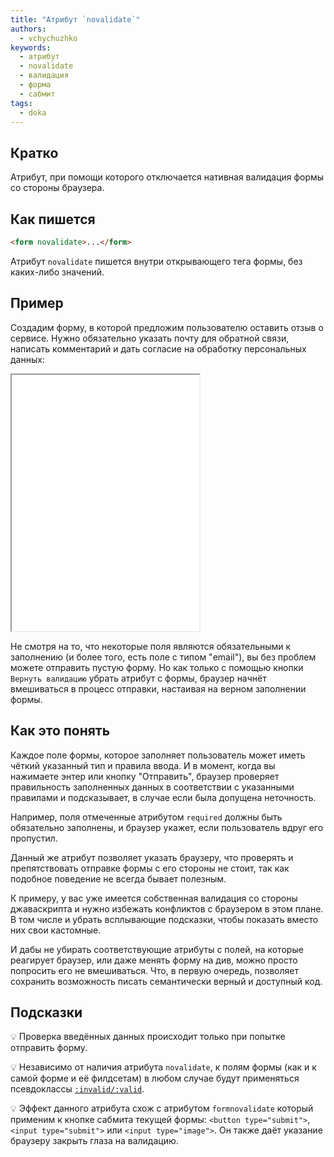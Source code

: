```yaml
---
title: "Атрибут `novalidate`"
authors:
  - vchychuzhko
keywords:
  - атрибут
  - novalidate
  - валидация
  - форма
  - сабмит
tags:
  - doka
---
```


## Кратко

Атрибут, при помощи которого отключается нативная валидация формы со стороны браузера.

## Как пишется

```html
<form novalidate>...</form>
```

Атрибут `novalidate` пишется внутри открывающего тега формы, без каких-либо значений.

## Пример

Создадим форму, в которой предложим пользователю оставить отзыв о сервисе. Нужно обязательно указать почту для обратной связи, написать комментарий и дать согласие на обработку персональных данных:

<iframe title="Форма с отключенной валидацией" src="demos/form-validation/" height="410"></iframe>

Не смотря на то, что некоторые поля являются обязательными к заполнению (и более того, есть поле с типом "email"), вы без проблем можете отправить пустую форму. Но как только с помощью кнопки `Вернуть валидацию` убрать атрибут с формы, браузер начнёт вмешиваться в процесс отправки, настаивая на верном заполнении формы.

## Как это понять

Каждое поле формы, которое заполняет пользователь может иметь чёткий указанный тип и правила ввода. И в момент, когда вы нажимаете энтер или кнопку "Отправить", браузер проверяет правильность заполненных данных в соответствии с указанными правилами и подсказывает, в случае если была допущена неточность.

Например, поля отмеченные атрибутом `required` должны быть обязательно заполнены, и браузер укажет, если пользователь вдруг его пропустил.

Данный же атрибут позволяет указать браузеру, что проверять и препятствовать отправке формы с его стороны не стоит, так как подобное поведение не всегда бывает полезным.

К примеру, у вас уже имеется собственная валидация со стороны джаваскрипта и нужно избежать конфликтов с браузером в этом плане. В том числе и убрать всплывающие подсказки, чтобы показать вместо них свои кастомные.

И дабы не убирать соответствующие атрибуты с полей, на которые реагирует браузер, или даже менять форму на див, можно просто попросить его не вмешиваться. Что, в первую очередь, позволяет сохранить возможность писать семантически верный и доступный код.

[comment]: <> (### Атрибуты для валидации)

[comment]: <> (Во время проверки браузер реагирует на такие атрибуты полей:)

[comment]: <> (- `type` - тип поля, например `email` или `number`)

[comment]: <> (- `required` - указатель, что поле обязятельное к заполнению)

[comment]: <> (- `min/max` - минимальная и максимальная границы числовых полей)

[comment]: <> (- `minlength/maxlength` - минимальное и максимальное колличество символов текста)

[comment]: <> (- `pattern` - регулярное выражение для "ручной" проверки)

## Подсказки

💡 Проверка введённых данных происходит только при попытке отправить форму.

💡 Независимо от наличия атрибута `novalidate`, к полям формы (как и к самой форме и её филдсетам) в любом случае будут применяться псевдоклассы [`:invalid/:valid`](/css/invalid-valid).

💡 Эффект данного атрибута схож с атрибутом `formnovalidate` который применим к кнопке сабмита текущей формы: `<button type="submit">`, `<input type="submit">` или `<input type="image">`. Он также даёт указание браузеру закрыть глаза на валидацию.
